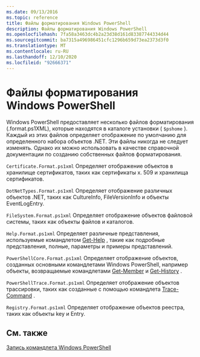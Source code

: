 ```yaml
---
ms.date: 09/13/2016
ms.topic: reference
title: Файлы форматирования Windows PowerShell
description: Файлы форматирования Windows PowerShell
ms.openlocfilehash: 7fa58a3463dc4b2a23d38d161d83387744334d44
ms.sourcegitcommit: ba7315a496986451cfc1296b659d73ea2373d3f0
ms.translationtype: MT
ms.contentlocale: ru-RU
ms.lasthandoff: 12/10/2020
ms.locfileid: "92666371"
---
```

# <a name="windows-powershell-formatting-files"></a>Файлы форматирования Windows PowerShell

Windows PowerShell предоставляет несколько файлов форматирования (.format.ps1XML), которые находятся в каталоге установки ( `$pshome` ). Каждый из этих файлов определяет отображение по умолчанию для определенного набора объектов .NET. Эти файлы никогда не следует изменять. Однако их можно использовать в качестве справочной документации по созданию собственных файлов форматирования.

`Certificate.Format.ps1xml` Определяет отображение объектов в хранилище сертификатов, таких как сертификаты x. 509 и хранилища сертификатов.

`DotNetTypes.Format.ps1xml` Определяет отображение различных объектов .NET, таких как CultureInfo, FileVersionInfo и объекты EventLogEntry.

`FileSystem.Format.ps1xml` Определяет отображение объектов файловой системы, таких как объекты файлов и каталогов.

`Help.Format.ps1xml` Определяет различные представления, используемые командлетом [Get-Help](/powershell/module/Microsoft.PowerShell.Core/Get-Help) , такие как подробные представления, полные, параметры и примеры представлений.

`PowerShellCore.Format.ps1xml` Определяет отображение объектов, созданных основными командлетами Windows PowerShell, например объекты, возвращаемые командлетами [Get-Member](/powershell/module/Microsoft.PowerShell.Utility/Get-Member) и [Get-History](/powershell/module/Microsoft.PowerShell.Core/Get-History) .

`PowerShellTrace.Format.ps1xml` Определяет отображение объектов трассировки, таких как созданные с помощью командлета [Trace-Command](/powershell/module/Microsoft.PowerShell.Utility/Trace-Command) .

`Registry.Format.ps1xml` Определяет отображение объектов реестра, таких как объекты key и Entry.

## <a name="see-also"></a>См. также

[Запись командлета Windows PowerShell](../cmdlet/writing-a-windows-powershell-cmdlet.md)
